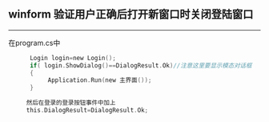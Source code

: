 ## winform 验证用户正确后打开新窗口时关闭登陆窗口

---



在program.cs中

```c
      Login login=new Login();
      if( login.ShowDialog()==DialogResult.Ok)//注意这里要显示模态对话框
      {
           Application.Run(new 主界面());
      }
 
     然后在登录的登录按钮事件中加上
     this.DialogResult=DialogResult.Ok;
```

